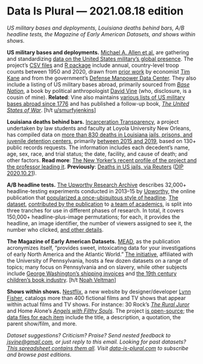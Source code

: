 Data Is Plural — 2021.08.18 edition
===================================

*US military bases and deployments, Louisiana deaths behind bars, A/B headline tests, the Magazine of Early American Datasets, and shows within shows.*


__US military bases and deployments.__ [Michael A. Allen et al.](https://journals.sagepub.com/doi/abs/10.1177/07388942211030885) are gathering and standardizing [data on the United States military’s global presence](https://github.com/meflynn/troopdata). The project’s [CSV files](https://github.com/meflynn/troopdata/tree/master/data-raw) and [R package](https://cran.r-project.org/web/packages/troopdata/index.html) include annual, country-level troop counts between 1950 and 2020, drawn from [prior work](https://www.heritage.org/defense/report/global-us-troop-deployment-1950-2003) by economist [Tim Kane](https://www.hoover.org/profiles/timothy-kane) and from the government’s [Defense Manpower Data Center](https://www.dmdc.osd.mil/appj/dwp/dwp_reports.jsp). They also include a listing of US military bases abroad, primarily sourced from [*Base Nation*](https://www.basenation.us/), a book by political anthropologist [David Vine](https://www.davidvine.net/) (who, disclosure, is a cousin of mine). __Related__: Vine also maintains [various lists of US military bases abroad since 1776](https://dra.american.edu/islandora/object/auislandora:94927) and has published a follow-up book, [*The United States of War*](https://www.davidvine.net/unitedstatesofwar.html). [h/t [u/smurfyjenkins](https://www.reddit.com/r/datasets/comments/otir90/dataset_us_overseas_military_deployments_19502020/)]


__Louisiana deaths behind bars.__ [Incarceration Transparency](https://www.incarcerationtransparency.org/), a project undertaken by law students and faculty at Loyola University New Orleans, has compiled data on [more than 830 deaths in Louisiana jails, prisons, and juvenile detention centers](https://www.incarcerationtransparency.org/?page_id=1425), primarily [between 2015 and 2019](https://www.incarcerationtransparency.org/?page_id=3837), based on 130+ public records requests. The information includes each decedent’s name, age, sex, race, and trial status; the date, facility, and cause of death; and other factors. __Read more__: [The New Yorker’s recent profile of the project and the professor leading it](https://www.newyorker.com/magazine/2021/08/23/a-fight-to-expose-the-hidden-human-costs-of-incarceration). __Previously__: [Deaths in US jails, via Reuters](https://www.reuters.com/investigates/special-report/usa-jails-graphic/) ([DIP 2020.10.21](https://www.data-is-plural.com/archive/2020-10-21-edition/)).


__A/B headline tests.__ [The Upworthy Research Archive](https://www.nature.com/articles/s41597-021-00934-7) describes 32,000+ headline-testing experiments conducted in 2013–15 by [Upworthy](https://www.upworthy.com/), the online publication that [popularized a once-ubiquitous style of headline](https://www.npr.org/sections/alltechconsidered/2017/06/20/533529538/upworthy-was-one-of-the-hottest-sites-ever-you-wont-believe-what-happened-next). [The dataset](https://osf.io/jd64p/), [contributed by the publication](https://natematias.medium.com/announcing-the-upworthy-research-archive-c9b11087ddeb) to [a team of academics](https://upworthy.natematias.com/), is split into three tranches for use in different phases of research. In total, it covers 150,000+ headline-plus-image permutations; for each, it provides the headline, an image identifier, the number of viewers assigned to see it, the number who clicked, [and other details](https://upworthy.natematias.com/about-the-archive).


__The Magazine of Early American Datasets.__ [MEAD](https://repository.upenn.edu/mead/), as the publication acronymizes itself, “provides sweet, intoxicating data for your investigations of early North America and the Atlantic World.” [The initiative](http://commonplace.online/article/constructing-the-magazine-of-early-american-datasets-mead-an-invitation-to-share-and-use-data-about-early-america/), affiliated with the University of Pennsylvania, hosts a few dozen datasets on a range of topics; many focus on Pennsylvania and on slavery, while other subjects include [George Washington’s shipping invoices](https://repository.upenn.edu/mead/25/) and [the 19th century children’s book industry](https://repository.upenn.edu/mead/28/). [h/t [Noah Veltman](https://noahveltman.com/)]


__Shows within shows.__ [Nestflix](https://nestflix.fun/), a new website by designer/developer [Lynn Fisher](https://lynnandtonic.com/), catalogs more than 400 fictional films and TV shows that appear within actual films and TV shows. For instance: 30 Rock’s [*The Rural Juror*](https://nestflix.fun/the-rural-juror/) and Home Alone’s [*Angels with Filthy Souls*](https://nestflix.fun/angels-with-filthy-souls/). The project [is open-source](https://github.com/lynnandtonic/nestflix.fun); the [data files for each item](https://github.com/lynnandtonic/nestflix.fun/tree/main/src/data) include the title, a description, a quotation, the parent show/film, and more.


*Dataset suggestions? Criticism? Praise? Send nested feedback to jsvine@gmail.com, or just reply to this email. Looking for past datasets? [This spreadsheet contains them all](https://docs.google.com/spreadsheets/d/1wZhPLMCHKJvwOkP4juclhjFgqIY8fQFMemwKL2c64vk/edit#gid=0). Visit [data-is-plural.com](https://www.data-is-plural.com) to subscribe and browse past editions.*
